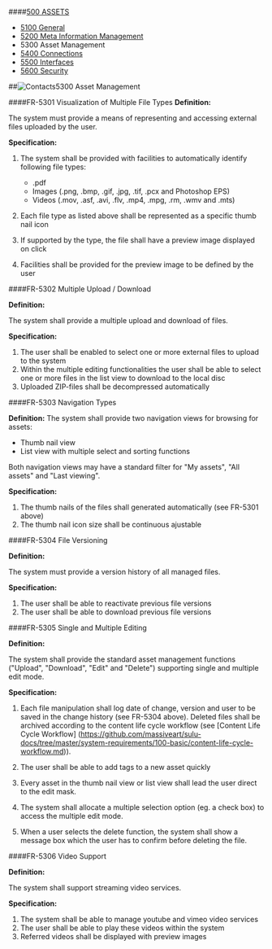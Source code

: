 ####[500 ASSETS](https://github.com/massiveart/sulu-docs/tree/master/system-requirements/500-assets "500 ASSETS")

* [5100 General](https://github.com/massiveart/sulu-docs/tree/master/system-requirements/500-assets/general.md "1100 General")
* [5200 Meta Information Management](https://github.com/massiveart/sulu-docs/tree/master/system-requirements/500-assets/meta-information-management.md "5200 Meta Information Management")
* 5300 Asset Management
* [5400 Connections](https://github.com/massiveart/sulu-docs/tree/master/system-requirements/500-assets/connections.md "5400 Connections")
* [5500 Interfaces](https://github.com/massiveart/sulu-docs/tree/master/system-requirements/500-assets/interfaces.md "5500 Interfaces")
* [5600 Security](https://github.com/massiveart/sulu-docs/tree/master/system-requirements/500-assets/security.md "5600 Security")

##![Contacts](https://raw.github.com/massiveart/sulu-docs/master/system-requirements/images/assets.png)5300 Asset Management

####FR-5301 Visualization of Multiple File Types
**Definition:**

The system must provide a means of representing and accessing external files uploaded by the user. 

**Specification:**

1. The system shall be provided with facilities to automatically identify following file types:
	* .pdf
	* Images (.png, .bmp, .gif, .jpg, .tif, .pcx and Photoshop EPS)
	* Videos (.mov, .asf, .avi, .flv, .mp4, .mpg, .rm, .wmv and .mts)
	
1. Each file type as listed above shall be represented as a specific thumb nail icon
1. If supported by the type, the file shall have a preview image displayed on click
1. Facilities shall be provided for the preview image to be defined by the user

####FR-5302 Multiple Upload / Download

**Definition:**

The system shall provide a multiple upload and download of files.

**Specification:**

1. The user shall be enabled to select one or more external files to upload to the system
1. Within the multiple editing functionalities the user shall be able to select one or more files in the list view to download to the local disc
1. Uploaded ZIP-files shall be decompressed automatically

####FR-5303 Navigation Types

**Definition:**
The system shall provide two navigation views for browsing for assets:
* Thumb nail view
* List view with multiple select and sorting functions

Both navigation views may have a standard filter for "My assets", "All assets" and "Last viewing". 

**Specification:**

1. The thumb nails of the files shall generated automatically (see FR-5301 above)
1. The thumb nail icon size shall be continuous ajustable 

####FR-5304 File Versioning

**Definition:**

The system must provide a version history of all managed files. 

**Specification:**

1. The user shall be able to reactivate previous file versions
1. The user shall be able to download previous file versions

####FR-5305 Single and Multiple Editing

**Definition:**

The system shall provide the standard asset management functions ("Upload", "Download", "Edit" and "Delete") supporting single and multiple edit mode.

**Specification:**

1. Each file manipulation shall log date of change, version and user to be saved in the change history (see FR-5304 above). Deleted files shall be archived according to the content life cycle workflow (see [Content Life Cycle Workflow] (https://github.com/massiveart/sulu-docs/tree/master/system-requirements/100-basic/content-life-cycle-workflow.md)).

1. The user shall be able to add tags to a new asset quickly

1. Every asset in the thumb nail view or list view shall lead the user direct to the edit mask.

1. The system shall allocate a multiple selection option (eg. a check box) to access the multiple edit mode. 

1. When a user selects the delete function, the system shall show a message box which the user has to confirm before deleting the file.

####FR-5306 Video Support

**Definition:**

The system shall support streaming video services.

**Specification:**

1. The system shall be able to manage youtube and vimeo video services
1. The user shall be able to play these videos within the system
1. Referred videos shall be displayed with preview images
